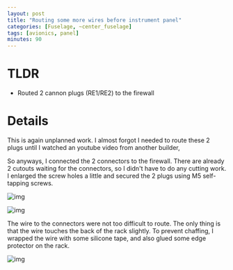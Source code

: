 ```yaml
---
layout: post
title: "Routing some more wires before instrument panel"
categories: [Fuselage, ~center_fuselage]
tags: [avionics, panel]
minutes: 90
---
```


# TLDR

- Routed 2 cannon plugs (RE1/RE2) to the firewall


# Details

This is again unplanned work. I almost forgot I needed to route these 2 plugs until I watched an youtube video from another builder,

So anyways, I connected the 2 connectors to the firewall. There are already 2 cutouts waiting for the connectors, so I didn't have to do any cutting work. I enlarged the screw holes a little and secured the 2 plugs using M5 self-tapping screws.

![img](https://lh3.googleusercontent.com/pw/AP1GczPUKynTLXAFSID-Gg9GTc-pqsxq5miZOS6OGqKK-7_28e_mO--h-mysade9TdrRroednrgLL8dQeXElvTHJg3Q0r8N_VQUu5fJAbMCcXb0mSJsduT8v8JKatUwoGsUZf-QVtNRQoeKZBhm9HR4IdHQp8w=w1290-h1712-s-no-gm?authuser=0)

![img](https://lh3.googleusercontent.com/pw/AP1GczP7GGv02OwVjjwRLmrEauuU3Fdu4xCrwdyiPQp9vw4i-MAsXaYCEeghpYvMjrQgRS5N10LzEZZUWRwWPgKBkfoWIiRs_Akp25X5HZrQZb9btlpXOwWU5O2WMT84D1A7-0rp2aqXpRncvJcBom4Neh4bOg=w1290-h1712-s-no-gm?authuser=0)

The wire to the connectors were not too difficult to route. The only thing is that the wire touches the back of the rack slightly. To prevent chaffing, I wrapped the wire with some silicone tape, and also glued some edge protector on the rack.

![img](https://lh3.googleusercontent.com/pw/AP1GczMFrz3kT8jU0PM3SB1qRX1liyARfbsPcM0C9c9SGh02Y7BvAH0zAHAInyb7TVqWxip--gOb83dtJuojOZUBGMjg8GAQSMqlfaOw9EmbWwXxJw0U2t3Ympxb0rqqLUq08qwHpF0-8q3CLDh5P9zEvWxHuQ=w2274-h1712-s-no-gm?authuser=0)

